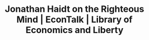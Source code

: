 ---
categories: ['podcasts', 'economics', 'psychology', 'all_articles']
provider_display: "pca.st"
provider_name: "Latr.fm: alexpmil@gmail.com"
favicon_url: "http://pca.st/assets/favicon-196-764eabc609dde7fb5e746b11ba934c5e3f21115e2fad01477f038b21d66b023b.png"
title: "Jonathan Haidt on the Righteous Mind | EconTalk | Library of Economics and Liberty"
published: "2016-02-07"
source: http://pca.st/DkO7
raw_source: https://latr.fm/user_episodes/4752/download.mp3?token=5oxrwkx2h3szi4u2a0ilwziypj6v2lcq
thumbnail: http://discover.pocketcasts.com/discover/images/400/50732260-e776-0132-0df3-059c869cc4eb.jpg
---